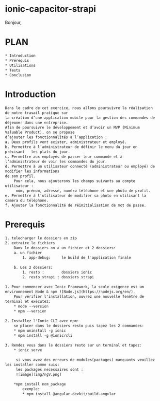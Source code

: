  # ionic-capacitor-strapi 
 Bonjour,

    
# PLAN

    * Introduction
    * Prérequis
    * Utilisations
    * Tests
    * Conclusion

# Introduction
    Dans le cadre de cet exercice, nous allons poursuivre la réalisation de notre travail pratique sur 
    la création d’une application mobile pour la gestion des commandes de déjeuner dans une entreprise.
    Afin de poursuivre le développement et d’avoir un MVP (Minimum Valuable Product), on se propose 
    d’ajouter les fonctionnalités à l’application :
    a. Deux profils vont exister, administrateur et employé.
    b. Permettre à l’administrateur de définir le menu du jour en précisant   les plats du jour.
    c. Permettre aux employés de passer leur commande et à l’administrateur de voir les commandes du jour.
    d. Permettre à un utilisateur connecté (administrateur ou employé) de modifier les informations 
    de son profil. 
        Pour cela, nous ajouterons les champs suivants au compte utilisateur :
         nom, prénom, adresse, numéro téléphone et une photo de profil.
    e. Permettre à l’utilisateur de modifier sa photo en utilisant la caméra du téléphone.
    f. Ajouter la fonctionnalité de réinitialisation de mot de passe.

# Prerequis
    
    1. telecharger le dossiers en zip
    2. extraire le fichiers 
        Dans le dossiers on a un fichier et 2 dossiers:
        a. un fichier
            1. app-debug:     le build de l'application finale
  
        b. Les 2 dossiers:
            1. resto :        dossiers ionic
            2. resto_strapi : dossiers strapi

    1. Pour commencer avec Ionic Framework, la seule exigence est un environnement Node & npm ![Node.js](https://nodejs.org/en/).
        Pour vérifier l'installation, ouvrez une nouvelle fenêtre de terminal et exécutez:
        * node --version
        * npm --version

    2. Installez l'Ionic CLI avec npm:
        se placer dans le dossiers resto puis tapez les 2 commandes:
        * npm uninstall -g ionic
        * npm install -g @ionic/cli

    3. Rendez vous dans le dossiers resto sur un terminal et tapez:
        * ionic serve

         si vous avez des erreurs de modules(packages) manquants veuillez les installer comme suis:
         les packages necessaires sont : 
         ![image](img/ngV.png)

        *npm install nom_package
            exemple: 
            * npm install @angular-devkit/build-angular

